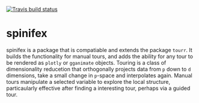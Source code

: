 [![Travis build status](https://travis-ci.org/nspyrison/spinifex.svg?branch=master)](https://travis-ci.org/nspyrison/spinifex)

# spinifex

spinifex is a package that is compatiable and extends the package `tourr`. 
It builds the functionality for manual tours, and adds the ability for any 
tour to be rendered as `plotly` or `gganimate` objects. Touring is a class 
of dimensionality reducetion that orthogonally projects data from `p` down 
to `d` dimensions, take a small change in `p`-space and interpolates again. 
Manual tours manipulate a selected variable to explore the local structure,
particaularly effective after finding a interesting tour, perhaps via a 
guided tour.